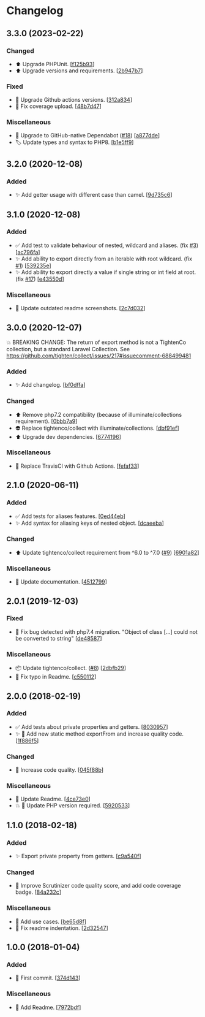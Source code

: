 # Changelog

<a name="3.3.0"></a>
## 3.3.0 (2023-02-22)

### Changed

- ⬆️ Upgrade PHPUnit. [[f125b93](https://github.com/mathieutu/exporter/commit/f125b938c6fcc42836017f508b2e9feafba3858e)]
- ⬆️ Upgrade versions and requirements. [[2b947b7](https://github.com/mathieutu/exporter/commit/2b947b7d3f717b333aabc5986a2552fefc8091f0)]

### Fixed

- 💚 Upgrade Github actions versions. [[312a834](https://github.com/mathieutu/exporter/commit/312a834cb88633d8293527b7b9fabcf262750593)]
- 💚 Fix coverage upload. [[48b7d47](https://github.com/mathieutu/exporter/commit/48b7d47750a384bb9066f765d2735977721cbd36)]

### Miscellaneous

- 🤖 Upgrade to GitHub-native Dependabot ([#18](https://github.com/mathieutu/exporter/issues/18)) [[a877dde](https://github.com/mathieutu/exporter/commit/a877dde3e51317d2da07e69b750584ea3c9670a9)]
- 🏷️ Update types and syntax to PHP8. [[b1e5ff9](https://github.com/mathieutu/exporter/commit/b1e5ff9c0c45baf3c88ea837a38fe085fee2a0ff)]


<a name="3.2.0"></a>
## 3.2.0 (2020-12-08)

### Added

- ✨ Add getter usage with different case than camel. [[9d735c6](https://github.com/mathieutu/exporter/commit/9d735c6c53cabce4af3af5d34d4ecf77cde31be4)]


<a name="3.1.0"></a>
## 3.1.0 (2020-12-08)

### Added

- ✅ Add test to validate behaviour of nested, wildcard and aliases. (fix [#3](https://github.com/mathieutu/exporter/issues/3)) [[ac796fa](https://github.com/mathieutu/exporter/commit/ac796fafd1dc9369d389946f76a648823988d0c0)]
- ✨ Add ability to export directly from an iterable with root wildcard. (fix [#1](https://github.com/mathieutu/exporter/issues/1)) [[539235e](https://github.com/mathieutu/exporter/commit/539235e0cbac6df8dde981cc6aefc7fc6caad0dd)]
- ✨ Add ability to export directly a value if single string or int field at root. (fix [#17](https://github.com/mathieutu/exporter/issues/17)) [[e43550d](https://github.com/mathieutu/exporter/commit/e43550df8776c80d365ecbe220fc9023fbc4a004)]

### Miscellaneous

- 📝 Update outdated readme screenshots. [[2c7d032](https://github.com/mathieutu/exporter/commit/2c7d03244eb81928abfbc3dd6565fd51e4d68b88)]


<a name="3.0.0"></a>
## 3.0.0 (2020-12-07)

💥 BREAKING CHANGE: 
The return of export method is not a TightenCo collection, but a standard Laravel Collection.
See https://github.com/tighten/collect/issues/217#issuecomment-688499481

### Added

- ✨ Add changelog. [[bf0dffa](https://github.com/mathieutu/exporter/commit/bf0dffa197873b98adfaec7d962f71e16dd20a80)]

### Changed

- ⬆️ Remove php7.2 compatibility (because of illuminate/collections requirement). [[0bbb7a9](https://github.com/mathieutu/exporter/commit/0bbb7a98605a75e5b8b865100bf90f11d8e56a42)]
- 👽 Replace tightenco/collect with illuminate/collections. [[dbf91ef](https://github.com/mathieutu/exporter/commit/dbf91efae47e2557a014a45fac759b462fdbf1f5)]
- ⬆️ Upgrade dev dependencies. [[6774196](https://github.com/mathieutu/exporter/commit/677419618effcffc2b844fe2d641f84a2828dafe)]

### Miscellaneous

-  👷 Replace TravisCI with Github Actions. [[fefaf33](https://github.com/mathieutu/exporter/commit/fefaf3397cb7298d173742be4bc2681e34a171ef)]


<a name="2.1.0"></a>
## 2.1.0 (2020-06-11)

### Added

- ✅ Add tests for aliases features. [[0ed44eb](https://github.com/mathieutu/exporter/commit/0ed44ebdf98de113f3ec1df6305f2c398e7c83fe)]
- ✨ Add syntax for aliasing keys of nested object. [[dcaeeba](https://github.com/mathieutu/exporter/commit/dcaeeba8f09c168e40b18ecadcf72f34a4bd308b)]

### Changed

- ⬆️ Update tightenco/collect requirement from ^6.0 to ^7.0 ([#9](https://github.com/mathieutu/exporter/issues/9)) [[6901a82](https://github.com/mathieutu/exporter/commit/6901a8262979624b8833a37d052f14708c30d536)]

### Miscellaneous

- 📝 Update documentation. [[4512799](https://github.com/mathieutu/exporter/commit/4512799bd516d92fb89fd8a1dda435ade2869f5d)]


<a name="2.0.1"></a>
## 2.0.1 (2019-12-03)

### Fixed

- 🐛 Fix bug detected with php7.4 migration. &quot;Object of class [...] could not be converted to string&quot; [[de48587](https://github.com/mathieutu/exporter/commit/de485879167ceb4a3fa189f335c420fbf270edb6)]

### Miscellaneous

- 📦 Update tightenco/collect. ([#8](https://github.com/mathieutu/exporter/issues/8)) [[2dbfb29](https://github.com/mathieutu/exporter/commit/2dbfb298849d5fbc656297f89396a684fa258243)]
- 📝 Fix typo in Readme. [[c550112](https://github.com/mathieutu/exporter/commit/c5501125f07435c0b07fe8b44409a789aa11560a)]


<a name="2.0.0"></a>
## 2.0.0 (2018-02-19)

### Added

- ✅ Add tests about private properties and getters. [[8030957](https://github.com/mathieutu/exporter/commit/8030957c0111463d3ef6114978b79d18e38b258b)]
- ✨ 💚 Add new static method exportFrom and increase quality code. [[1f886f5](https://github.com/mathieutu/exporter/commit/1f886f530d630ac4e6067733d4bffb1b21613d92)]

### Changed

- 🎨 Increase code quality. [[045f88b](https://github.com/mathieutu/exporter/commit/045f88b70472317754aeb61c03e9f4f3b1e9e9a5)]

### Miscellaneous

- 📝 Update Readme. [[4ce73e0](https://github.com/mathieutu/exporter/commit/4ce73e0dac61a0d9cd38faf07dbd13ab099239c2)]
- 💥 💚 Update PHP version required. [[5920533](https://github.com/mathieutu/exporter/commit/5920533a65086131a6dcf9a99feb7b4358c44fd6)]


<a name="1.1.0"></a>
## 1.1.0 (2018-02-18)

### Added

- ✨ Export private property from getters. [[c9a540f](https://github.com/mathieutu/exporter/commit/c9a540f5bc00e966c38a3d8e30d5a16f1229795b)]

### Changed

- 🚨 Improve Scrutinizer code quality score, and add code coverage badge. [[84a232c](https://github.com/mathieutu/exporter/commit/84a232c641710c9d2357b1c876f296f47f8502de)]

### Miscellaneous

- 📝 Add use cases. [[be65d8f](https://github.com/mathieutu/exporter/commit/be65d8f910c081f91e77d49261d26ffc18ac007d)]
- 📝 Fix readme indentation. [[2d32547](https://github.com/mathieutu/exporter/commit/2d325474527b334d73774d3c81b2f1fc78bd7cf5)]


<a name="1.0.0"></a>
## 1.0.0 (2018-01-04)

### Added

- 🎉 First commit. [[374d143](https://github.com/mathieutu/exporter/commit/374d143774dbbced091c4be9b1973d711c9e1259)]

### Miscellaneous

- 📝 Add Readme. [[7972bdf](https://github.com/mathieutu/exporter/commit/7972bdf3b75836b4a333bede108012dc478767ee)]
